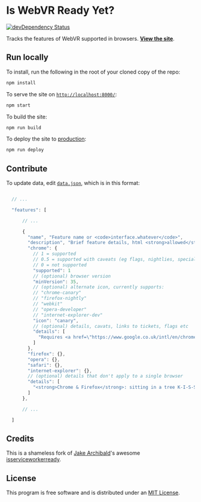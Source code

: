 # Is WebVR Ready Yet?

[![devDependency Status](https://david-dm.org/mozvr/iswebvrready/dev-status.svg)](https://david-dm.org/mozvr/iswebvrready#info=devDependencies)

Tracks the features of WebVR supported in browsers.
__[View the site](https://iswebvrready.org/)__.


## Run locally

To install, run the following in the root of your cloned copy of the repo:

```sh
npm install
```

To serve the site on [`http://localhost:8000/`](http://localhost:8000/):

```sh
npm start
```

To build the site:

```sh
npm run build
```

To deploy the site to [production](https://iswebvrready.org/):

```sh
npm run deploy
```


## Contribute

To update data, edit [`data.json`](src/data.json), which is in this format:

```js

  // ...

  "features": [

      // ...

      {
        "name", "Feature name or <code>interface.whatever</code>",
        "description", "Brief feature details, html <strong>allowed</strong>",
        "chrome": {
          // 1 = supported
          // 0.5 = supported with caveats (eg flags, nightlies, special builds)
          // 0 = not supported
          "supported": 1
          // (optional) browser version
          "minVersion": 35,
          // (optional) alternate icon, currently supports:
          // "chrome-canary"
          // "firefox-nightly"
          // "webkit"
          // "opera-developer"
          // "internet-explorer-dev"
          "icon": "canary",
          // (optional) details, cavats, links to tickets, flags etc
          "details": [
            "Requires <a href=\"https://www.google.co.uk/intl/en/chrome/browser/canary.html\">Chrome Canary</a>"
          ]
        },
        "firefox": {},
        "opera": {},
        "safari": {},
        "internet-explorer": {},
        // (optional) details that don't apply to a single browser
        "details": [
          "<strong>Chrome & Firefox</strong>: sitting in a tree K-I-S-S-I-N-G"
        ]
      },

      // ...

  ]
```


## Credits

This is a shameless fork of [Jake Archibald](https://github.com/jakearchibald/)'s awesome [isserviceworkerready](https://github.com/jakearchibald/isserviceworkerready).


## License

This program is free software and is distributed under an [MIT License](LICENSE).
